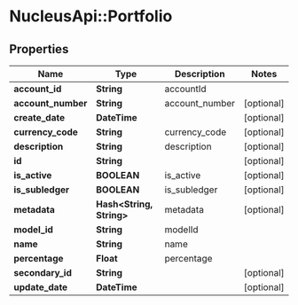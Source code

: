 # NucleusApi::Portfolio

## Properties
Name | Type | Description | Notes
------------ | ------------- | ------------- | -------------
**account_id** | **String** | accountId | 
**account_number** | **String** | account_number | [optional] 
**create_date** | **DateTime** |  | [optional] 
**currency_code** | **String** | currency_code | [optional] 
**description** | **String** | description | [optional] 
**id** | **String** |  | [optional] 
**is_active** | **BOOLEAN** | is_active | [optional] 
**is_subledger** | **BOOLEAN** | is_subledger | [optional] 
**metadata** | **Hash&lt;String, String&gt;** | metadata | [optional] 
**model_id** | **String** | modelId | 
**name** | **String** | name | 
**percentage** | **Float** | percentage | 
**secondary_id** | **String** |  | [optional] 
**update_date** | **DateTime** |  | [optional] 


